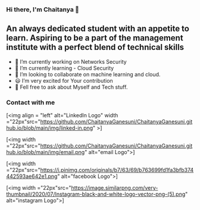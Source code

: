 ### Hi there, I'm Chaitanya 👋

## An always dedicated student with an appetite to learn. Aspiring to be a part of the management institute with a perfect blend of technical skills


- 🔭 I’m currently working on Networks Security
- 🌱 I’m currently learning - Cloud Security
- 👯 I’m looking to collaborate on machine learning and cloud.
- 😃 I’m very excited for Your contribution
- 💬 Fell free to ask about Myself and Tech stuff.

### Contact with me

[<img align = "left" alt="LinkedIn Logo" width ="22px"src="https://github.com/ChaitanyaGanesuni/ChaitanyaGanesuni.github.io/blob/main/img/linked-in.png" ></a>]

[<img width ="22px"src="https://github.com/ChaitanyaGanesuni/ChaitanyaGanesuni.github.io/blob/main/img/email.png" alt="email Logo"></a>]

[<img width ="22px"src="https://i.pinimg.com/originals/b7/63/69/b763699fd1fa3bfb374442593ae642e1.png" alt="facebook Logo"></a>]

[<img width ="22px"src="https://image.similarpng.com/very-thumbnail/2020/07/Instagram-black-and-white-logo-vector-png-(5).png" alt="instagram Logo"></a>]
